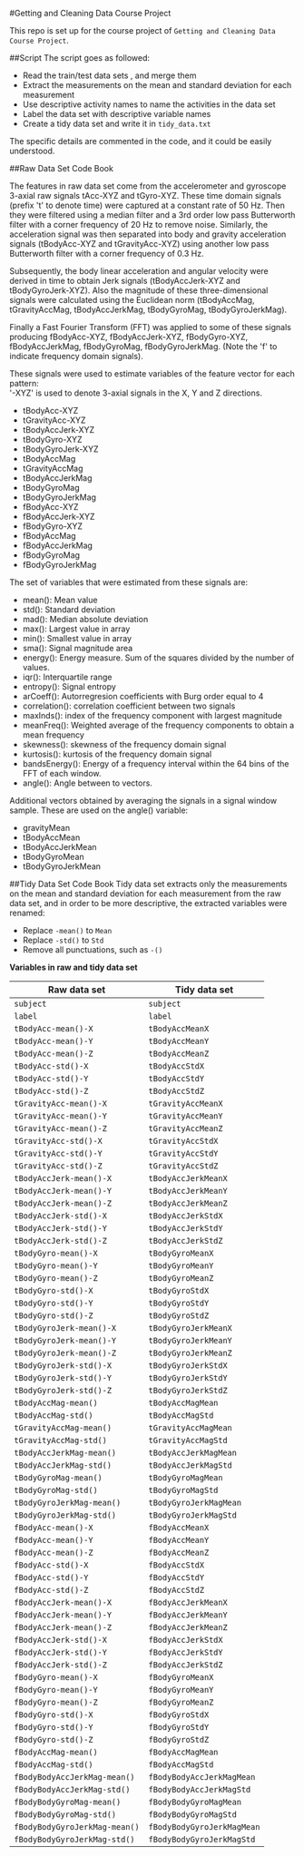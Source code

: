 #Getting and Cleaning Data Course Project

This repo is set up for the course project of `Getting and Cleaning Data Course Project`.

##Script
The script goes as followed:
 * Read the train/test data sets , and merge them
 * Extract the measurements on the mean and standard deviation for each measurement
 * Use descriptive activity names to name the activities in the data set
 * Label the data set with descriptive variable names
 * Create a tidy data set and write it in `tidy_data.txt`

The specific details are commented in the code, and it could be easily understood. 


##Raw Data Set Code Book

The features in raw data set come from the accelerometer and gyroscope 3-axial raw signals tAcc-XYZ and tGyro-XYZ. These time domain signals (prefix 't' to denote time) were captured at a constant rate of 50 Hz. Then they were filtered using a median filter and a 3rd order low pass Butterworth filter with a corner frequency of 20 Hz to remove noise. Similarly, the acceleration signal was then separated into body and gravity acceleration signals (tBodyAcc-XYZ and tGravityAcc-XYZ) using another low pass Butterworth filter with a corner frequency of 0.3 Hz. 

Subsequently, the body linear acceleration and angular velocity were derived in time to obtain Jerk signals (tBodyAccJerk-XYZ and tBodyGyroJerk-XYZ). Also the magnitude of these three-dimensional signals were calculated using the Euclidean norm (tBodyAccMag, tGravityAccMag, tBodyAccJerkMag, tBodyGyroMag, tBodyGyroJerkMag). 

Finally a Fast Fourier Transform (FFT) was applied to some of these signals producing fBodyAcc-XYZ, fBodyAccJerk-XYZ, fBodyGyro-XYZ, fBodyAccJerkMag, fBodyGyroMag, fBodyGyroJerkMag. (Note the 'f' to indicate frequency domain signals). 

These signals were used to estimate variables of the feature vector for each pattern:  
'-XYZ' is used to denote 3-axial signals in the X, Y and Z directions.

 * tBodyAcc-XYZ
 * tGravityAcc-XYZ
 * tBodyAccJerk-XYZ
 * tBodyGyro-XYZ
 * tBodyGyroJerk-XYZ
 * tBodyAccMag
 * tGravityAccMag
 * tBodyAccJerkMag
 * tBodyGyroMag
 * tBodyGyroJerkMag
 * fBodyAcc-XYZ
 * fBodyAccJerk-XYZ
 * fBodyGyro-XYZ
 * fBodyAccMag
 * fBodyAccJerkMag
 * fBodyGyroMag
 * fBodyGyroJerkMag

The set of variables that were estimated from these signals are: 

 * mean(): Mean value
 * std(): Standard deviation
 * mad(): Median absolute deviation 
 * max(): Largest value in array
 * min(): Smallest value in array
 * sma(): Signal magnitude area
 * energy(): Energy measure. Sum of the squares divided by the number of values. 
 * iqr(): Interquartile range 
 * entropy(): Signal entropy
 * arCoeff(): Autorregresion coefficients with Burg order equal to 4
 * correlation(): correlation coefficient between two signals
 * maxInds(): index of the frequency component with largest magnitude
 * meanFreq(): Weighted average of the frequency components to obtain a mean frequency
 * skewness(): skewness of the frequency domain signal 
 * kurtosis(): kurtosis of the frequency domain signal 
 * bandsEnergy(): Energy of a frequency interval within the 64 bins of the FFT of each window.
 * angle(): Angle between to vectors.

Additional vectors obtained by averaging the signals in a signal window sample. These are used on the angle() variable:

 * gravityMean
 * tBodyAccMean
 * tBodyAccJerkMean
 * tBodyGyroMean
 * tBodyGyroJerkMean

##Tidy Data Set Code Book
Tidy data set extracts only the measurements on the mean and standard deviation for each measurement from the raw data set, and in order to be more descriptive, the extracted variables were renamed:
 * Replace `-mean()` to `Mean`
 * Replace `-std()` to `Std`
 * Remove all punctuations, such as `-()`

**Variables in raw and tidy data set**

 Raw data set | Tidy data set
 -------------|--------------
 `subject` | `subject`
 `label` | `label`
 `tBodyAcc-mean()-X` | `tBodyAccMeanX`
 `tBodyAcc-mean()-Y` | `tBodyAccMeanY`
 `tBodyAcc-mean()-Z` | `tBodyAccMeanZ`
 `tBodyAcc-std()-X` | `tBodyAccStdX`
 `tBodyAcc-std()-Y` | `tBodyAccStdY`
 `tBodyAcc-std()-Z` | `tBodyAccStdZ`
 `tGravityAcc-mean()-X` | `tGravityAccMeanX`
 `tGravityAcc-mean()-Y` | `tGravityAccMeanY`
 `tGravityAcc-mean()-Z` | `tGravityAccMeanZ`
 `tGravityAcc-std()-X` | `tGravityAccStdX`
 `tGravityAcc-std()-Y` | `tGravityAccStdY`
 `tGravityAcc-std()-Z` | `tGravityAccStdZ`
 `tBodyAccJerk-mean()-X` | `tBodyAccJerkMeanX`
 `tBodyAccJerk-mean()-Y` | `tBodyAccJerkMeanY`
 `tBodyAccJerk-mean()-Z` | `tBodyAccJerkMeanZ`
 `tBodyAccJerk-std()-X` | `tBodyAccJerkStdX`
 `tBodyAccJerk-std()-Y` | `tBodyAccJerkStdY`
 `tBodyAccJerk-std()-Z` | `tBodyAccJerkStdZ`
 `tBodyGyro-mean()-X` | `tBodyGyroMeanX`
 `tBodyGyro-mean()-Y` | `tBodyGyroMeanY`
 `tBodyGyro-mean()-Z` | `tBodyGyroMeanZ`
 `tBodyGyro-std()-X` | `tBodyGyroStdX`
 `tBodyGyro-std()-Y` | `tBodyGyroStdY`
 `tBodyGyro-std()-Z` | `tBodyGyroStdZ`
 `tBodyGyroJerk-mean()-X` | `tBodyGyroJerkMeanX`
 `tBodyGyroJerk-mean()-Y` | `tBodyGyroJerkMeanY`
 `tBodyGyroJerk-mean()-Z` | `tBodyGyroJerkMeanZ`
 `tBodyGyroJerk-std()-X` | `tBodyGyroJerkStdX`
 `tBodyGyroJerk-std()-Y` | `tBodyGyroJerkStdY`
 `tBodyGyroJerk-std()-Z` | `tBodyGyroJerkStdZ`
 `tBodyAccMag-mean()` | `tBodyAccMagMean`
 `tBodyAccMag-std()` | `tBodyAccMagStd`
 `tGravityAccMag-mean()` | `tGravityAccMagMean`
 `tGravityAccMag-std()` | `tGravityAccMagStd`
 `tBodyAccJerkMag-mean()` | `tBodyAccJerkMagMean`
 `tBodyAccJerkMag-std()` | `tBodyAccJerkMagStd`
 `tBodyGyroMag-mean()` | `tBodyGyroMagMean`
 `tBodyGyroMag-std()` | `tBodyGyroMagStd`
 `tBodyGyroJerkMag-mean()` | `tBodyGyroJerkMagMean`
 `tBodyGyroJerkMag-std()` | `tBodyGyroJerkMagStd`
 `fBodyAcc-mean()-X` | `fBodyAccMeanX`
 `fBodyAcc-mean()-Y` | `fBodyAccMeanY`
 `fBodyAcc-mean()-Z` | `fBodyAccMeanZ`
 `fBodyAcc-std()-X` | `fBodyAccStdX`
 `fBodyAcc-std()-Y` | `fBodyAccStdY`
 `fBodyAcc-std()-Z` | `fBodyAccStdZ`
 `fBodyAccJerk-mean()-X` | `fBodyAccJerkMeanX`
 `fBodyAccJerk-mean()-Y` | `fBodyAccJerkMeanY`
 `fBodyAccJerk-mean()-Z` | `fBodyAccJerkMeanZ`
 `fBodyAccJerk-std()-X` | `fBodyAccJerkStdX`
 `fBodyAccJerk-std()-Y` | `fBodyAccJerkStdY`
 `fBodyAccJerk-std()-Z` | `fBodyAccJerkStdZ`
 `fBodyGyro-mean()-X` | `fBodyGyroMeanX`
 `fBodyGyro-mean()-Y` | `fBodyGyroMeanY`
 `fBodyGyro-mean()-Z` | `fBodyGyroMeanZ`
 `fBodyGyro-std()-X` | `fBodyGyroStdX`
 `fBodyGyro-std()-Y` | `fBodyGyroStdY`
 `fBodyGyro-std()-Z` | `fBodyGyroStdZ`
 `fBodyAccMag-mean()` | `fBodyAccMagMean`
 `fBodyAccMag-std()` | `fBodyAccMagStd`
 `fBodyBodyAccJerkMag-mean()` | `fBodyBodyAccJerkMagMean`
 `fBodyBodyAccJerkMag-std()` | `fBodyBodyAccJerkMagStd`
 `fBodyBodyGyroMag-mean()` | `fBodyBodyGyroMagMean`
 `fBodyBodyGyroMag-std()` | `fBodyBodyGyroMagStd`
 `fBodyBodyGyroJerkMag-mean()` | `fBodyBodyGyroJerkMagMean`
 `fBodyBodyGyroJerkMag-std()` | `fBodyBodyGyroJerkMagStd`
